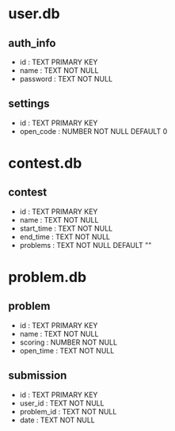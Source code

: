 # user.db
## auth_info
- id : TEXT PRIMARY KEY
- name : TEXT NOT NULL
- password : TEXT NOT NULL

## settings
- id : TEXT PRIMARY KEY
- open_code : NUMBER NOT NULL DEFAULT 0

# contest.db
## contest
- id : TEXT PRIMARY KEY
- name : TEXT NOT NULL
- start_time : TEXT NOT NULL
- end_time : TEXT NOT NULL
- problems : TEXT NOT NULL DEFAULT ""

# problem.db
## problem
- id : TEXT PRIMARY KEY
- name : TEXT NOT NULL
- scoring : NUMBER NOT NULL
- open_time : TEXT NOT NULL

## submission
- id : TEXT PRIMARY KEY
- user_id : TEXT NOT NULL
- problem_id : TEXT NOT NULL
- date : TEXT NOT NULL

